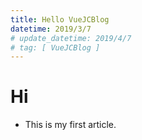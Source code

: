 ```yaml
---
title: Hello VueJCBlog
datetime: 2019/3/7
# update_datetime: 2019/4/7
# tag: [ VueJCBlog ]
---
```


# Hi

  * This is my first article.

